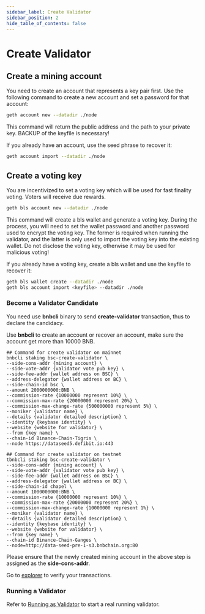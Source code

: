 ```yaml
---
sidebar_label: Create Validator
sidebar_position: 2
hide_table_of_contents: false
---
```


# Create Validator

## Create a mining account

You need to create an account that represents a key pair first. Use the following command to create a new account and set a password for that account:
```bash
geth account new --datadir ./node
```

This command will return the public address and the path to your private key. BACKUP of the keyfile is necessary!

If you already have an account, use the seed phrase to recover it:

```bash
geth account import --datadir ./node
```

## Create a voting key
You are incentivized to set a voting key which will be used for fast finality voting. Voters will receive due rewards.
```bash
geth bls account new --datadir ./node
```

This command will create a bls wallet and generate a voting key. During the process, you will need to set the wallet password and another password used to encrypt the voting key. The former is required when running the validator, and the latter is only used to import the voting key into the existing wallet. Do not disclose the voting key, otherwise it may be used for malicious voting!

If you already have a voting key, create a bls wallet and use the keyfile to recover it:
```bash
geth bls wallet create --datadir ./node
geth bls account import <keyfile> --datadir ./node
```

### Become a Validator Candidate
You need use **bnbcli** binary to send **create-validator** transaction, thus to declare the candidacy.

Use **bnbcli** to create an account or recover an account, make sure the account get more than 10000 BNB.


```
## Command for create validator on mainnet
bnbcli staking bsc-create-validator \
--side-cons-addr {mining account} \
--side-vote-addr {validator vote pub key} \
--side-fee-addr {wallet address on BSC} \
--address-delegator {wallet address on BC} \
--side-chain-id bsc \
--amount 2000000000:BNB \
--commission-rate {10000000 represent 10%} \
--commission-max-rate {20000000 represent 20%} \
--commission-max-change-rate {500000000 represent 5%} \
--moniker {validator name} \
--details {validator detailed description} \
--identity {keybase identity} \
--website {website for validator} \
--from {key name} \
--chain-id Binance-Chain-Tigris \
--node https://dataseed5.defibit.io:443

## Command for create validator on testnet
tbnbcli staking bsc-create-validator \
--side-cons-addr {mining account} \
--side-vote-addr {validator vote pub key} \
--side-fee-addr {wallet address on BSC} \
--address-delegator {wallet address on BC} \
--side-chain-id chapel \
--amount 1000000000:BNB \
--commission-rate {10000000 represent 10%} \
--commission-max-rate {20000000 represent 20%} \
--commission-max-change-rate {10000000 represent 1%} \
--moniker {validator name} \
--details {validator detailed description} \
--identity {keybase identity} \
--website {website for validator} \
--from {key name} \
--chain-id Binance-Chain-Ganges \
--node=http://data-seed-pre-1-s3.bnbchain.org:80
```

Please ensure that the newly created mining account
in the above step is assigned as the **side-cons-addr**.

Go to [explorer](https://explorer.bnbchain.org/) to verify your transactions.

### Running a Validator
Refer to [Running as Validator](run-val) to start a real running validator. 
